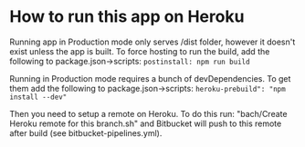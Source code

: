 # How to run this app on Heroku

Running app in Production mode only serves /dist folder, however it doesn't exist unless the app is built. To force hosting to run the build, add the following to package.json->scripts:
`postinstall: npm run build`

Running in Production mode requires a bunch of devDependencies. To get them add the following to package.json->scripts:
`heroku-prebuild": "npm install --dev"`

Then you need to setup a remote on Heroku.
To do this run:
"bach/Create Heroku remote for this branch.sh"
and Bitbucket will push to this remote after build (see bitbucket-pipelines.yml).
